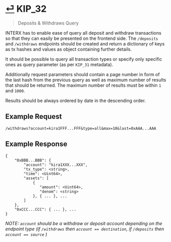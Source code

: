 # [⏎](README.md#Roadmap) KIP_32
> Deposits & Withdraws Query 

INTERX has to enable ease of query all deposit and withdraw transactions so that they can easily be presented on the frontend side. The `/deposits` and `/withdraws` endpoints should be created and return a dictionary of keys as tx hashes and values as object containing further details.

It should be possible to query all transaction types or specify only specific ones as query parameter (as per `KIP_31` metadata). 

Additionally request parameters should contain a page number in form of the last hash from the previous query as well as maximum number of results that should be returned. The maximum number of results must be within `1` and `1000`.

Results should be always ordered by date in the descending order.

## Example Request

```
/withdraws?account=kira1FFF...FFF&type=all&max=10&last=0xAAA...AAA
```

## Example Response

```
{
    "0xBBB...BBB": {
        "account": "kira1XXX...XXX", 
        "tx_type": <string>,
        "time": <Uint64>,
        "assets": [
            {
               "amount": <Uint64>,
               "denom": <string>
            }, { ... }, ...
        ]
    },
    "0xCCC...CCC": { ... }, ...
}
```

_NOTE: `account` should be a withdraw or deposit account depending on the endpoint type (if `/withdraws` then `account == destination`, if `/deposits` then `account == source` )_
